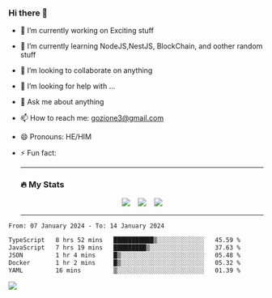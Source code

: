 ### Hi there 👋

<!--
**charlieScript/charlieScript** is a ✨ _special_ ✨ repository because its `README.md` (this file) appears on your GitHub profile.

Here are some ideas to get you started: -->

- 🔭 I’m currently working on Exciting stuff
- 🌱 I’m currently learning NodeJS,NestJS, BlockChain, and oother random stuff
- 👯 I’m looking to collaborate on anything
- 🤔 I’m looking for help with ...
- 💬 Ask me about anything
- 📫 How to reach me: gozione3@gmail.com
- 😄 Pronouns: HE/HIM
- ⚡ Fun fact:


  ---

  ### :fire: My Stats

  <div id="stats" align="center">
  <img src="http://github-readme-streak-stats.herokuapp.com?user=charlieScript&theme=dark&date_format=M%20j%5B%2C%20Y%5D" />&nbsp;&nbsp;&nbsp;
  <img src="https://github-readme-stats.vercel.app/api/top-langs/?username=charlieScript&layout=compact&theme=vision-friendly-dark"/>&nbsp;&nbsp;&nbsp;
  <img src="https://github-readme-stats.vercel.app/api?username=charlieScript&show_icons=true&theme=radical"/>
  </div>

  ---



<!--START_SECTION:waka-->

```txt
From: 07 January 2024 - To: 14 January 2024

TypeScript   8 hrs 52 mins   ███████████▒░░░░░░░░░░░░░   45.59 %
JavaScript   7 hrs 19 mins   █████████▒░░░░░░░░░░░░░░░   37.63 %
JSON         1 hr 4 mins     █▒░░░░░░░░░░░░░░░░░░░░░░░   05.48 %
Docker       1 hr 2 mins     █▒░░░░░░░░░░░░░░░░░░░░░░░   05.32 %
YAML         16 mins         ▒░░░░░░░░░░░░░░░░░░░░░░░░   01.39 %
```

<!--END_SECTION:waka-->
![](https://komarev.com/ghpvc/?username=charlieScript)
